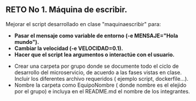 ## RETO No 1. Máquina de escribir.

Mejorar el script desarrollado en clase "maquinaescribir" para:

- **Pasar el mensaje como variable de entorno (-e MENSAJE="Hola mundo").**
- **Cambiar la velocidad (-e VELOCIDAD=0.1).**
- **Hacer que el script lea argumentos o interactúe con el usuario.**

* Crear una carpeta por grupo donde se documente todo el ciclo de desarrollo del microservicio, de acuerdo a las 
fases vistas en clase. Incluir los diferentes archivo requeridos ( ejemplo script, dockerfile...).  
* Nombre la carpeta como EquipoNombre ( donde nombre es el elejido por el grupo) e incluya en el README.md el nombre de los integrantes.